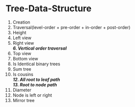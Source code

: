 # Tree-Data-Structure
  1. Creation
  2. Traversal(level-order + pre-order + in-order + post-order)
  3. Height
  4. Left view
  5. Right view <br> 
***6. Vertical order traversal***
  7.  Top view
  8.  Bottom view
  9.  Is Identical binary trees
  10. Sum tree
  11. Is cousins <br>
***12. All root to leaf path*** <br>
***13. Root to node path***
  14. Diameter
  15. Node is left or right
  16. Mirror tree
